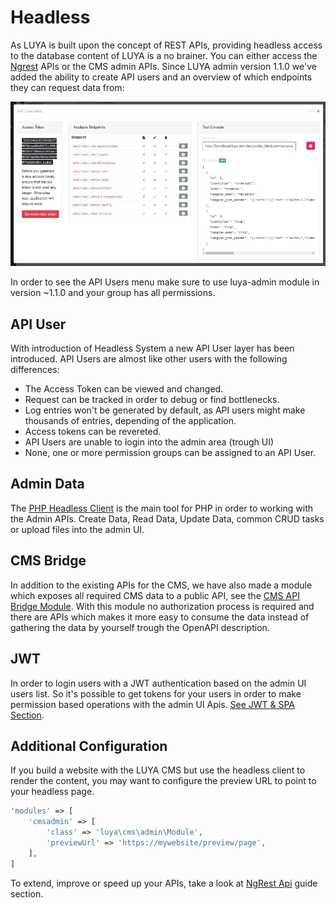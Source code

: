 # Headless

As LUYA is built upon the concept of REST APIs, providing headless access to the database content of LUYA is a no brainer. You can either access the [Ngrest](../ngrest/) APIs or the CMS admin APIs. Since LUYA admin version 1.1.0 we've added the ability to create API users and an overview of which endpoints they can request data from:

![API User overview](../img/api-user-overview.png "API User overview")

In order to see the API Users menu make sure to use luya-admin module in version ~1.1.0 and your group has all permissions.

## API User

With introduction of Headless System a new API User layer has been introduced. API Users are almost like other users with the following differences:

+ The Access Token can be viewed and changed.
+ Request can be tracked in order to debug or find bottlenecks.
+ Log entries won't be generated by default, as API users might make thousands of entries, depending of the application.
+ Access tokens can be revereted.
+ API Users are unable to login into the admin area (trough UI)
+ None, one or more permission groups can be assigned to an API User.

## Admin Data

The [PHP Headless Client](https://github.com/luyadev/luya-headless) is the main tool for PHP in order to working with the Admin APIs. Create Data, Read Data, Update Data, common CRUD tasks or upload files into the admin UI.

## CMS Bridge

In addition to the existing APIs for the CMS, we have also made a module which exposes all required CMS data to a public API, see the [CMS API Bridge Module](https://github.com/luyadev/luya-headless-cms-api). With this module no authorization process is required and there are APIs which makes it more easy to consume the data instead of gathering the data by yourself trough the OpenAPI description.

## JWT

In order to login users with a JWT authentication based on the admin UI users list. So it's possible to get tokens for your users in order to make permission based operations with the admin UI Apis. [See JWT & SPA Section](../admin/jwtspa.md).

## Additional Configuration

If you build a website with the LUYA CMS but use the headless client to render the content, you may want to configure the preview URL to point to your headless page.

```php
'modules' => [
    'cmsadmin' => [
        'class' => 'luya\cms\admin\Module',
        'previewUrl' => 'https://mywebsite/preview/page',
    ],
]
```

To extend, improve or speed up your APIs, take a look at [NgRest Api](../ngrest/api) guide section.
